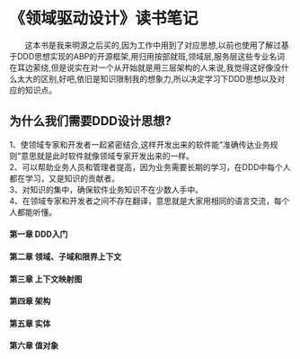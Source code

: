 # 《领域驱动设计》读书笔记
 &nbsp;&nbsp;&nbsp;&nbsp;&nbsp;&nbsp;&nbsp;这本书是我来明源之后买的,因为工作中用到了对应思想,以前也使用了解过基于DDD思想实现的ABP的开源框架,用归用按部就班,领域层,服务层这些专业名词在耳边萦绕,但是说实在对一个从开始就是用三层架构的人来说,我觉得这好像没什么太大的区别,好吧,依旧是知识限制我的想象力,所以决定学习下DDD思想以及对应的知识点。

## 为什么我们需要DDD设计思想?
1、使领域专家和开发者一起紧密结合,这样开发出来的软件能"准确传达业务规则"意思就是此时软件就像领域专家开发出来的一样。</br>
2、可以帮助业务人员和管理者提高，因为业务需要长期的学习，在DDD中每个人都在学习，又是知识的贡献者。</br>
3、对知识的集中，确保软件业务知识不在少数人手中。</br>
4、在领域专家和开发者之间不存在翻译，意思就是大家用相同的语言交流，每个人都能听懂。</br>

   


#### 第一章 DDD入门

#### 第二章 领域、子域和限界上下文

#### 第三章 上下文映射图

#### 第四章 架构

#### 第五章 实体

#### 第六章 值对象

